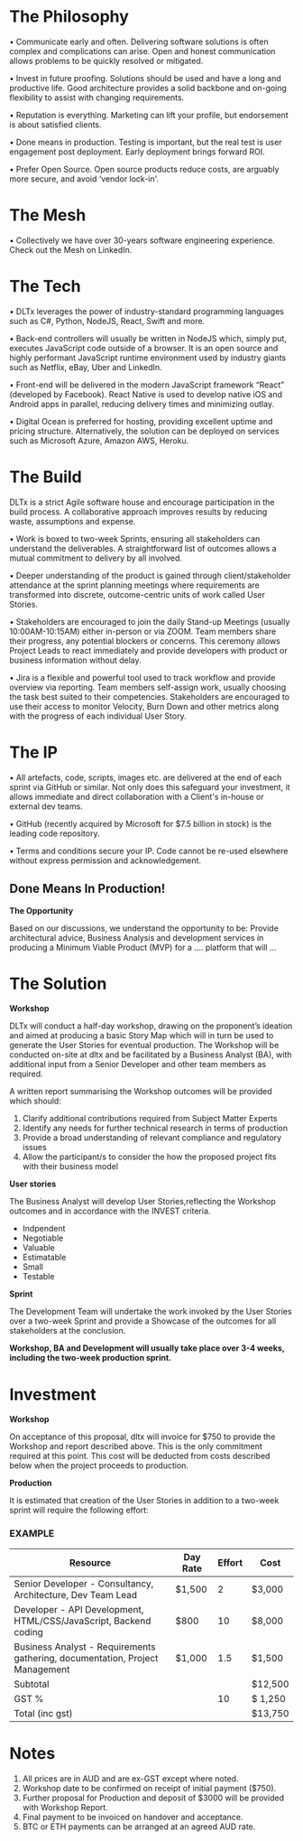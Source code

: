 # The Philosophy

• Communicate early and often. Delivering software solutions is often complex and complications can arise. Open and honest communication allows problems to be quickly resolved or mitigated.

• Invest in future proofing. Solutions should be used and have a long and productive life. Good architecture provides a solid backbone and on-going flexibility to assist with changing requirements.

• Reputation is everything. Marketing can lift your profile, but endorsement is about satisfied clients.

• Done means in production. Testing is important, but the real test is user engagement post deployment. Early deployment brings forward ROI.

• Prefer Open Source. Open source products reduce costs, are arguably more secure, and avoid ‘vendor lock-in'.

# The Mesh

• Collectively we have over 30-years software engineering experience. Check out the Mesh on LinkedIn.

# The Tech

• DLTx leverages the power of industry-standard programming languages such as C#, Python, NodeJS, React, Swift and more.

• Back-end controllers will usually be written in NodeJS which, simply put, executes JavaScript code outside of a browser.
It is an open source and highly performant JavaScript runtime environment used by industry giants such as Netflix, eBay,
Uber and LinkedIn.

• Front-end will be delivered in the modern JavaScript framework “React” (developed by Facebook). React Native is used to
develop native iOS and Android apps in parallel, reducing delivery times and minimizing outlay.

• Digital Ocean is preferred for hosting, providing excellent uptime and pricing structure. Alternatively, the solution can
be deployed on services such as Microsoft Azure, Amazon AWS, Heroku.

# The Build

DLTx is a strict Agile software house and encourage participation in the build process. A collaborative approach improves results by reducing waste, assumptions and expense.

• Work is boxed to two-week Sprints, ensuring all stakeholders can understand the deliverables. A straightforward list of outcomes allows a mutual commitment to delivery by all involved.

• Deeper understanding of the product is gained through client/stakeholder attendance at the sprint planning meetings where requirements are transformed into discrete, outcome-centric units of work called User Stories.

• Stakeholders are encouraged to join the daily Stand-up Meetings (usually 10:00AM-10:15AM) either in-person or via ZOOM. Team members share their progress, any potential blockers or concerns. This ceremony allows Project Leads to react immediately and provide developers with product or business information without delay.

• Jira is a flexible and powerful tool used to track workflow and provide overview via reporting. Team members self-assign work, usually choosing the task best suited to their competencies. Stakeholders are encouraged to use their access to monitor Velocity, Burn Down and other metrics along with the progress of each individual User Story.

# The IP

• All artefacts, code, scripts, images etc. are delivered at the end of each sprint via GitHub or similar. Not only does this safeguard your investment, it allows immediate and direct collaboration with a Client's in-house or external dev teams.

• GitHub (recently acquired by Microsoft for $7.5 billion in stock) is the leading code repository.

• Terms and conditions secure your IP. Code cannot be re-used elsewhere without express permission and acknowledgement.

## Done Means In Production!

**The Opportunity**

Based on our discussions, we understand the opportunity to be:
Provide architectural advice, Business Analysis and development services in producing a Minimum Viable Product (MVP) for a .... platform that will ...

# The Solution

**Workshop**

DLTx will conduct a half-day workshop, drawing on the proponent’s ideation and aimed at producing a basic Story Map which will in turn be used to generate the User Stories for eventual production. The Workshop will be conducted on-site at dltx and be facilitated by a Business Analyst (BA), with additional input from a Senior Developer and other team members as required.

A written report summarising the Workshop outcomes will be provided which should: 

1. Clarify additional contributions required from Subject Matter Experts
2. Identify any needs for further technical research in terms of production
3. Provide a broad understanding of relevant compliance and regulatory issues
4. Allow the participant/s to consider the how the proposed project fits with their business model

**User stories**

The Business Analyst will develop User Stories,reflecting the Workshop outcomes and in accordance with the INVEST criteria.
* Indpendent
* Negotiable
* Valuable
* Estimatable
* Small
* Testable
 
**Sprint**

The Development Team will undertake the work invoked by the User Stories over a two-week Sprint and provide a Showcase of the outcomes for all stakeholders at the conclusion.

**Workshop, BA and Development will usually take place over 3-4 weeks, including the two-week production sprint.**

# Investment

**Workshop**

On acceptance of this proposal, dltx will invoice for $750 to provide the Workshop and report described above. This is the only commitment required at this point. This cost will be deducted from costs described below when the project	proceeds to production. 
  
**Production**

It is estimated that creation of the User Stories in addition to a two-week sprint will require the following effort:

### EXAMPLE

| __Resource__ | __Day Rate__ | __Effort__ | __Cost__ |
|-------------|------------|------------|------------|
| Senior Developer - Consultancy, Architecture, Dev Team Lead        | $1,500    | 2  |$3,000 |
| Developer - API Development, HTML/CSS/JavaScript, Backend coding         | $800 | 10    | $8,000|
| Business Analyst - Requirements gathering, documentation, Project Management         | $1,000 | 1.5    | $1,500|
|Subtotal        | |    | $12,500|
|GST %        |  |  10  | $  1,250|
|Total (inc gst)        |  |    | $13,750 |


# Notes

1. All prices are in AUD and are ex-GST except where noted.
2. Workshop date to be confirmed on receipt of initial payment ($750).
3. Further proposal for Production and deposit of $3000 will be provided with Workshop Report.
4. Final payment to be invoiced on handover and acceptance.
5. BTC or ETH payments can be arranged at an agreed AUD rate.


